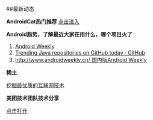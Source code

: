 ##最新动态

**AndroidCat热门推荐**
[点击进入](http://androidcat.com/)

**Android趋势，了解最近大家在用什么，哪个项目火了**

1. [Android Weekly](http://androidweekly.net/)
2. [Trending Java repositories on GitHub today · GitHub](https://github.com/trending?l=java)
3. [http://www.androidweekly.cn/ 国内版Android Weekly](http://www.androidweekly.cn/)

**稀土**

[挖掘最优质的互联网技术](http://zhuanlan.zhihu.com/xitucircle/20244605)

**美团技术团队技术分享**

[点击打开](http://tech.meituan.com/)